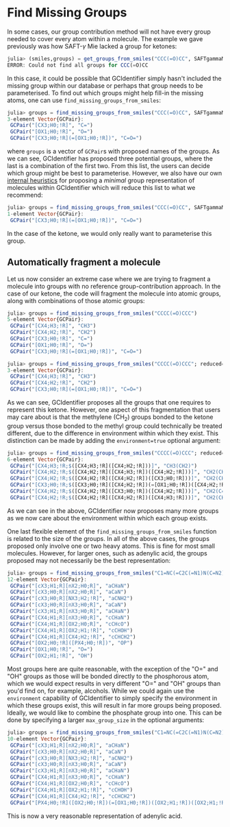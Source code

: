 # Find Missing Groups
In some cases, our group contribution method will not have every group needed to cover every atom within a molecule. The example we gave previously was how SAFT-$\gamma$ Mie lacked a group for ketones:
```julia
julia> (smiles,groups) = get_groups_from_smiles("CCC(=O)CC", SAFTgammaMieGroups)
ERROR: Could not find all groups for CCC(=O)CC
```
In this case, it could be possible that GCIdentifier simply hasn't included the missing group within our database or perhaps that group needs to be parameterised. To find out which groups might help fill-in the missing atoms, one can use `find_missing_groups_from_smiles`:
```julia
julia> groups = find_missing_groups_from_smiles("CCC(=O)CC", SAFTgammaMieGroups)
3-element Vector{GCPair}:
 GCPair("[CX3;H0;!R]", "C=")
 GCPair("[OX1;H0;!R]", "O=")
 GCPair("[CX3;H0;!R](=[OX1;H0;!R])", "C=O=")
```
where `groups` is a vector of `GCPair`s with proposed names of the groups. As we can see, GCIdentifier has proposed three potential groups, where the last is a combination of the first two. From this list, the users can decide which group might be best to parameterise. However, we also have our own [internal heuristics](./api.md) for proposing a _minimal_ group representation of molecules within GCIdentifier which will reduce this list to what we recommend:
```julia
julia> groups = find_missing_groups_from_smiles("CCC(=O)CC", SAFTgammaMieGroups; reduced=true)
1-element Vector{GCPair}:
 GCPair("[CX3;H0;!R](=[OX1;H0;!R])", "C=O=")
```
In the case of the ketone, we would only really want to parameterise this group.

## Automatically fragment a molecule
Let us now consider an extreme case where we are trying to fragment a molecule into groups with no reference group-contribution approach. In the case of our ketone, the code will fragment the molecule into atomic groups, along with combinations of those atomic groups:
```julia
julia> groups = find_missing_groups_from_smiles("CCCC(=O)CCC")
5-element Vector{GCPair}:
 GCPair("[CX4;H3;!R]", "CH3")
 GCPair("[CX4;H2;!R]", "CH2")
 GCPair("[CX3;H0;!R]", "C=")
 GCPair("[OX1;H0;!R]", "O=")
 GCPair("[CX3;H0;!R](=[OX1;H0;!R])", "C=O=")

julia> groups = find_missing_groups_from_smiles("CCCC(=O)CCC"; reduced=true)
3-element Vector{GCPair}:
 GCPair("[CX4;H3;!R]", "CH3")
 GCPair("[CX4;H2;!R]", "CH2")
 GCPair("[CX3;H0;!R](=[OX1;H0;!R])", "C=O=")
```
As we can see, GCIdentifier proposes all the groups that one requires to represent this ketone. However, one aspect of this fragmentation that users may care about is that the methylene (CH$_2$) groups bonded to the ketone group versus those bonded to the methyl group could technically be treated different, due to the difference in environment within which they exist. This distinction can be made by adding the `environment=true` optional argument:
```julia
julia> groups = find_missing_groups_from_smiles("CCCC(=O)CCC"; reduced=true, environment=true)
6-element Vector{GCPair}:
 GCPair("[CX4;H3;!R;$([CX4;H3;!R]([CX4;H2;!R]))]", "CH3(CH2)")
 GCPair("[CX4;H2;!R;$([CX4;H2;!R]([CX4;H3;!R])([CX4;H2;!R]))]", "CH2(CH3CH2)")
 GCPair("[CX4;H2;!R;$([CX4;H2;!R]([CX4;H2;!R])([CX3;H0;!R]))]", "CH2(CH2C=)")
 GCPair("[CX3;H0;!R;$([CX3;H0;!R]([CX4;H2;!R])(=[OX1;H0;!R])([CX4;H2;!R]))](=[OX1;H0;!R;$([OX1;H0;!R](=[CX3;H0;!R]))])", "C=(CH2O=CH2)O=(C=)")
 GCPair("[CX4;H2;!R;$([CX4;H2;!R]([CX3;H0;!R])([CX4;H2;!R]))]", "CH2(C=CH2)")
 GCPair("[CX4;H2;!R;$([CX4;H2;!R]([CX4;H2;!R])([CX4;H3;!R]))]", "CH2(CH2CH3)")
```
As we can see in the above, GCIdentifier now proposes many more groups as we now care about the environment within which each group exists. 

One last flexible element of the `find_missing_groups_from_smiles` function is related to the size of the groups. In all of the above cases, the groups proposed only involve one or two heavy atoms. This is fine for most small molecules. However, for larger ones, such as adenylic acid, the groups proposed may not necessarily be the best representation:
```julia
julia> groups = find_missing_groups_from_smiles("C1=NC(=C2C(=N1)N(C=N2)C3C(C(C(O3)COP(=O)(O)O)O)O)N"; reduced=true)
12-element Vector{GCPair}:
 GCPair("[cX3;H1;R][nX2;H0;R]", "aCHaN")
 GCPair("[cX3;H0;R][nX2;H0;R]", "aCaN")
 GCPair("[cX3;H0;R][NX3;H2;!R]", "aCNH2")
 GCPair("[cX3;H0;R][nX3;H0;R]", "aCaN")
 GCPair("[cX3;H1;R][nX3;H0;R]", "aCHaN")
 GCPair("[CX4;H1;R][nX3;H0;R]", "cCHaN")
 GCPair("[CX4;H1;R][OX2;H0;R]", "cCHcO")
 GCPair("[CX4;H1;R][OX2;H1;!R]", "cCHOH")
 GCPair("[CX4;H1;R][CX4;H2;!R]", "cCHCH2")
 GCPair("[OX2;H0;!R]([PX4;H0;!R])", "OP")
 GCPair("[OX1;H0;!R]", "O=")
 GCPair("[OX2;H1;!R]", "OH")
```
Most groups here are quite reasonable, with the exception of the "O=" and "OH" groups as those will be bonded directly to the phosphorous atom, which we would expect results in very different "O=" and "OH" groups than you'd find on, for example, alcohols. While we could again use the `environment` capability of GCIdentifier to simply specify the environment in which these groups exist, this will result in far more groups being proposed. Ideally, we would like to combine the phosphate group into one. This can be done by specifying a larger `max_group_size` in the optional arguments:
```julia
julia> groups = find_missing_groups_from_smiles("C1=NC(=C2C(=N1)N(C=N2)C3C(C(C(O3)COP(=O)(O)O)O)O)N"; reduced=true, max_group_size=5)
10-element Vector{GCPair}:
 GCPair("[cX3;H1;R][nX2;H0;R]", "aCHaN")
 GCPair("[cX3;H0;R][nX2;H0;R]", "aCaN")
 GCPair("[cX3;H0;R][NX3;H2;!R]", "aCNH2")
 GCPair("[cX3;H0;R][nX3;H0;R]", "aCaN")
 GCPair("[cX3;H1;R][nX3;H0;R]", "aCHaN")
 GCPair("[CX4;H1;R][nX3;H0;R]", "cCHaN")
 GCPair("[CX4;H1;R][OX2;H0;R]", "cCHcO")
 GCPair("[CX4;H1;R][OX2;H1;!R]", "cCHOH")
 GCPair("[CX4;H1;R][CX4;H2;!R]", "cCHCH2")
 GCPair("[PX4;H0;!R]([OX2;H0;!R])(=[OX1;H0;!R])([OX2;H1;!R])([OX2;H1;!R])", "POO=OHOH")
```
This is now a very reasonable representation of adenylic acid.